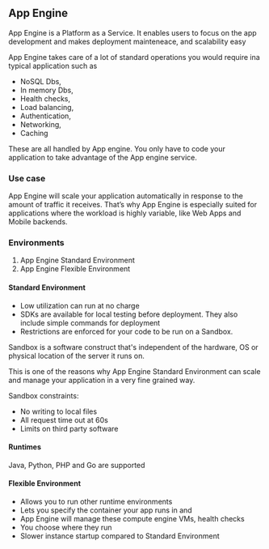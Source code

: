 ## App Engine
App Engine is a Platform as a Service. It enables users to focus on the app development and makes deployment mainteneace, and scalability easy

App Engine takes care of a lot of standard operations you would require ina typical application such as
- NoSQL Dbs,
- In memory Dbs,
- Health checks,
- Load balancing, 
- Authentication, 
- Networking, 
- Caching 

These are all handled by App engine. You only have to code your application to take advantage of the App engine service.

### Use case
App Engine will scale your application automatically in response to the amount of traffic it receives. That’s why App Engine is especially suited for applications where the workload is highly variable, like Web Apps and Mobile backends.

### Environments
1. App Engine Standard Environment
2. App Engine Flexible Environment

#### Standard Environment
- Low utilization can run at no charge
- SDKs are available for local testing before deployment. They also include simple commands for deployment
- Restrictions are enforced for your code to be run on a Sandbox.

Sandbox is a software construct that's independent of the hardware, OS or physical location of the server it runs on. 

This is one of the reasons why App Engine Standard Environment can scale and manage your application in a very fine grained way.

Sandbox constraints:
 - No writing to local files
 - All request time out at 60s
 - Limits on third party software
 
#### Runtimes
Java, Python, PHP and Go are supported

#### Flexible Environment
- Allows you to run other runtime environments
- Lets you specify the container your app runs in and 
- App Engine will manage these compute engine VMs, health checks
- You choose where they run
- Slower instance startup compared to Standard Environment
